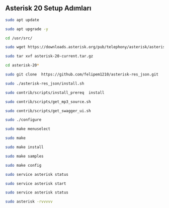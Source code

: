 ## Asterisk 20 Setup Adımları 



```bash
sudo apt update 
```

```bash 
sudo apt upgrade -y 
```

```bash 
cd /usr/src/ 
```

```bash 
sudo wget https://downloads.asterisk.org/pub/telephony/asterisk/asterisk-20-current.tar.gz 
```

```bash 
sudo tar xvf asterisk-20-current.tar.gz 
```

```bash 
cd asterisk-20* 
```

```bash 
sudo git clone  https://github.com/felipem1210/asterisk-res_json.git 
```

```bash 
sudo ./asterisk-res_json/install.sh 
```

```bash 
sudo contrib/scripts/install_prereq  install 
```
 
```bash 
sudo contrib/scripts/get_mp3_source.sh 
```
 
```bash 
sudo contrib/scripts/get_swagger_ui.sh 
```

```bash 
sudo ./configure 
```

```bash 
sudo make menuselect 
```

```bash 
sudo make 
```

```bash
sudo make install 
```

```bash
sudo make samples 
```
 
```bash
sudo make config 
```

```bash
sudo service asterisk status 
```

```bash
sudo service asterisk start 
```
```bash 
sudo service asterisk status 
```

```bash 
sudo asterisk -rvvvvv 
```


